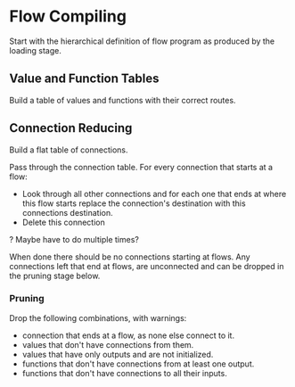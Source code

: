 # Flow Compiling

Start with the hierarchical definition of flow program as produced by the loading stage.

## Value and Function Tables
Build a table of values and functions with their correct routes.
  
## Connection Reducing
Build a flat table of connections.

Pass through the connection table.
For every connection that starts at a flow:
- Look through all other connections and for each one that ends at where this flow starts
  replace the connection's destination with this connections destination.
- Delete this connection

? Maybe have to do multiple times?

When done there should be no connections starting at flows.
Any connections left that end at flows, are unconnected and can be dropped in the pruning
stage below.

### Pruning
Drop the following combinations, with warnings:
- connection that ends at a flow, as none else connect to it.
- values that don't have connections from them.
- values that have only outputs and are not initialized.
- functions that don't have connections from at least one output.
- functions that don't have connections to all their inputs.

